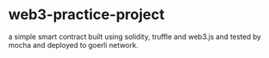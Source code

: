 # web3-practice-project

a simple smart contract built using solidity, truffle and web3.js and tested by mocha and deployed to goerli network.
